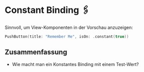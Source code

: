 # Constant Binding 🖇️

Sinnvoll, um View-Komponenten in der Vorschau anzuzeigen:

```swift
PushButton(title: "Remember Me", isOn: .constant(true))
```

## Zusammenfassung
- Wie macht man ein Konstantes Binding mit einem Test-Wert?